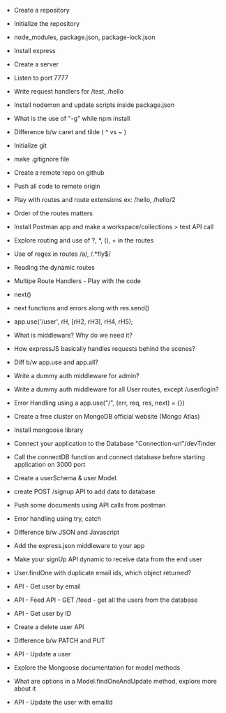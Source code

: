 - Create a repository
- Initialize the repository
- node_modules, package.json, package-lock.json
- Install express
- Create a server
- Listen to port 7777
- Write request handlers for /test, /hello
- Install nodemon and update scripts inside package.json
- What is the use of "-g" while npm install
- Difference b/w caret and tilde ( ^ vs ~ )


- Initialize git
- make .gitignore file
- Create a remote repo on github
- Push all code to remote origin
- Play with routes and route extensions ex: /hello, /hello/2
- Order of the routes matters
- Install Postman app and make a workspace/collections > test API call
- Explore routing and use of ?, *, (), + in the routes
- Use of regex in routes /a/, /.*fly$/
- Reading the dynamic routes


- Multipe Route Handlers - Play with the code
- next()
- next functions and errors along with res.send()
- app.use('/user', rH, [rH2, rH3], rH4, rH5);
- What is middleware? Why do we need it?
- How expressJS basically handles requests behind the scenes?
- Diff b/w app.use and app.all?
- Write a dummy auth middleware for admin?
- Write a dummy auth middleware for all User routes, except /user/login?
- Error Handling using a app.use("/", (err, req, res, next) = {})


- Create a free cluster on MongoDB official website (Mongo Atlas)
- Install mongoose library
- Connect your application to the Database "Connection-url"/devTinder
- Call the connectDB function and connect database before starting application on 3000 port
- Create a userSchema & user Model.
- create POST /signup API to add data to database
- Push some documents using API calls from postman
- Error handling using try, catch


- Difference b/w JSON and Javascript
- Add the express.json middleware to your app
- Make your signUp API dynamic to receive data from the end user
- User.findOne with duplicate email ids, which object returned?
- API - Get user by email
- API - Feed API - GET /feed - get all the users from the database
- API - Get user by ID
- Create a delete user API
- Difference b/w PATCH and PUT
- API - Update a user
- Explore the Mongoose documentation for model methods
- What are options in a Model.findOneAndUpdate method, explore more about it
- API - Update the user with emailId




